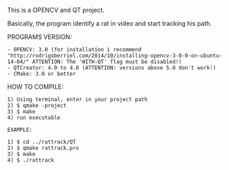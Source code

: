 This is a OPENCV and QT project.

Basically, the program identify a rat in video and start tracking his path.

PROGRAMS VERSION:

    - OPENCV: 3.0 (for installation i recommend "http://rodrigoberriel.com/2014/10/installing-opencv-3-0-0-on-ubuntu-14-04/" ATTENTION: The 'WITH-QT' flag must be disabled!)
    - QTCreator: 4.0 to 4.8 (ATTENTION: versions above 5.0 don't work!)
    - CMake: 3.0 or better
    
HOW TO COMPILE:

    1) Using terminal, enter in your project path
    2) $ qmake -project
    3) $ make
    4) run executable
    
    EXAMPLE:
    
    1) $ cd ../rattrack/QT
    2) $ qmake rattrack.pro
    3) $ make
    4) $ ./rattrack
